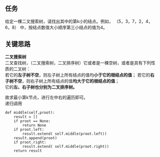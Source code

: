 ## 任务 ##
给定一棵二叉搜索树，请找出其中的第k小的结点。例如， （5，3，7，2，4，6，8）    中，按结点数值大小顺序第三小结点的值为4。

## 关键思路 ##
**二叉搜索树**  
二叉查找树，（二叉搜索树，二叉排序树）它或者是一棵空树，或者是具有下列性质的二叉树：   
若它的**左子树不空**，则左子树上所有结点的值均**小于它的根结点的值**；
若它的**右子树不空**，则右子树上所有结点的值**均大于它的根结点的值**；  
它的**左、右子树也分别为二叉排序树。**

故求最小第k节点，进行左中右的遍历即可。  
递归调用  
    
    def middle(self,proot):
        result = []
        if proot == None:
            return None
        if proot.left:
            result.extend( self.middle(proot.left))
        result.append(proot)
        if proot.right:
            result.extend( self.middle(proot.right))
        return result
